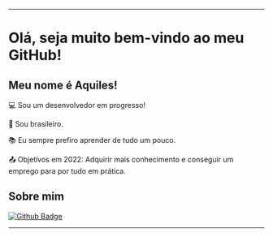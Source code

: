 ----------------------------------------------------------------------------

# Olá, seja muito bem-vindo ao meu GitHub!

 

## Meu nome é Aquiles!

 

:computer: Sou um desenvolvedor em progresso!

:house_with_garden: Sou brasileiro.

:books: Eu sempre prefiro aprender de tudo um pouco.

:outbox_tray: Objetivos em 2022: Adquirir mais conhecimento e conseguir um emprego para por tudo em prática.

 

## Sobre mim

[![Github Badge](https://img.shields.io/badge/-Github-000?style=flat-square&logo=Github&logoColor=white&link=https://www.linkedin.com/in/aquiles-araujo/)](https://www.linkedin.com/in/aquiles-araujo/)

----------------------------------------------------------------------------------
